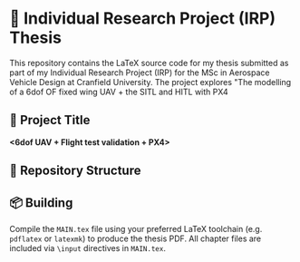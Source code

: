 
# 📘 Individual Research Project (IRP) Thesis

This repository contains the LaTeX source code for my thesis submitted as part of my Individual Research Project (IRP) for the MSc in Aerospace Vehicle Design at Cranfield University. The project explores "The modelling of a 6dof OF  fixed wing UAV + the SITL and HITL with PX4

## 📝 Project Title

**<6dof UAV + Flight test validation + PX4>**

## 📂 Repository Structure


## 📦 Building

Compile the `MAIN.tex` file using your preferred LaTeX toolchain (e.g. `pdflatex` or `latexmk`) to produce the thesis PDF. All chapter files are included via `\input` directives in `MAIN.tex`.
